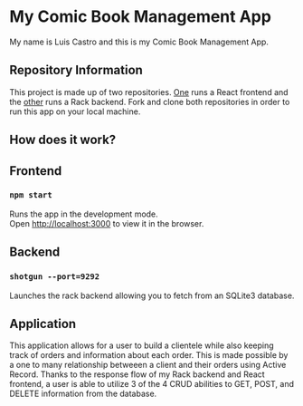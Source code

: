 # My Comic Book Management App
My name is Luis Castro and this is my Comic Book Management App.

## Repository Information
This project is made up of two repositories. [One](https://github.com/foreverluiscastro/comic_book_management_app) runs a React frontend and the [other](https://github.com/foreverluiscastro/phase-3-ruby-group-project-rack-react) runs a Rack backend. Fork and clone both repositories in order to run this app on your local machine.

## How does it work?

## Frontend
### `npm start`
Runs the app in the development mode.\
Open [http://localhost:3000](http://localhost:3000) to view it in the browser.

## Backend
### `shotgun --port=9292`
Launches the rack backend allowing you to fetch from an SQLite3 database.

## Application
This application allows for a user to build a clientele while also keeping track of orders and information about each order. This is made possible by a one to many relationship betweeen a client and their orders using Active Record. Thanks to the response flow of my Rack backend and React frontend, a user is able to utilize 3 of the 4 CRUD abilities to GET, POST, and DELETE information from the database.
